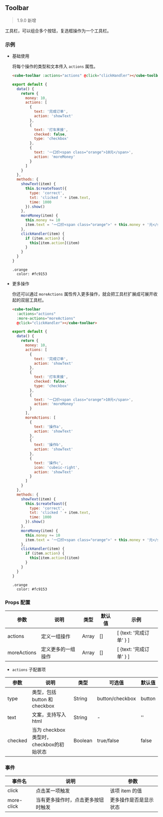 ## Toolbar

> 1.9.0 新增

工具栏，可以组合多个按钮，复选框操作为一个工具栏。

### 示例

- 基础使用

  将每个操作的类型和文本传入 `actions` 属性。

  ```html
  <cube-toolbar :actions="actions" @click="clickHandler"></cube-toolbar>
  ```
  ```js
  export default {
    data() {
      return {
        money: 10,
        actions: [
          {
            text: '完成订单',
            action: 'showText'
          },
          {
            text: '打车来接',
            checked: false,
            type: 'checkbox'
          },
          {
            text: '一口价<span class="orange">10元</span>',
            action: 'moreMoney'
          }
        ]
      }
    },
    methods: {
      showText(item) {
        this.$createToast({
          type: 'correct',
          txt: 'clicked ' + item.text,
          time: 1000
        }).show()
      },
      moreMoney(item) {
        this.money += 10
        item.text = '一口价<span class="orange">' + this.money + '元</span>'
      },
      clickHandler(item) {
        if (item.action) {
          this[item.action](item)
        }
      }
    }
  }
  ```
  ```stylus
  .orange
    color: #fc9153
  ```

- 更多操作

  你还可以通过 `moreActions` 属性传入更多操作，就会把工具栏扩展成可展开收起的双层工具栏。

  ```html
  <cube-toolbar
    :actions="actions"
    :more-actions="moreActions"
    @click="clickHandler"></cube-toolbar>
  ```
  ```js
  export default {
    data() {
      return {
        money: 10,
        actions: [
          {
            text: '完成订单',
            action: 'showText'
          },
          {
            text: '打车来接',
            checked: false,
            type: 'checkbox'
          },
          {
            text: '一口价<span class="orange">10元</span>',
            action: 'moreMoney'
          }
        ],
        moreActions: [
          {
            text: '操作a',
            action: 'showText'
          },
          {
            text: '操作b',
            action: 'showText'
          },
          {
            text: '操作c',
            icon: 'cubeic-right',
            action: 'showText'
          }
        ]
      }
    },
    methods: {
      showText(item) {
        this.$createToast({
          type: 'correct',
          txt: 'clicked ' + item.text,
          time: 1000
        }).show()
      },
      moreMoney(item) {
        this.money += 10
        item.text = '一口价<span class="orange">' + this.money + '元</span>'
      },
      clickHandler(item) {
        if (item.action) {
          this[item.action](item)
        }
      }
    }
  }
  ```
  ```stylus
  .orange
    color: #fc9153
  ```

### Props 配置

| 参数 | 说明 | 类型 | 默认值 | 示例 |
| - | - | - | - | - |
| actions | 定义一组操作 | Array | [] | [ {text: '完成订单' } ] |
| moreActions | 定义更多的一组操作 | Array | [] | [ {text: '完成订单' } ] |

* `actions` 子配置项

| 参数 | 说明 | 类型 | 可选值 | 默认值 |
| - | - | - | - | - |
| type | 类型，包括 button 和 checkbox | String | button/checkbox | button |
| text | 文案，支持写入 html | String | - | '' |
| checked | 当为 checkbox 类型时，checkbox的初始状态 | Boolean | true/false | false |

### 事件

| 事件名 | 说明 | 参数 |
| - | - | - |
| click | 点击某一项触发 | 该项 item 的值 |
| more-click | 当有更多操作时，点击更多按钮时触发 | 更多操作是否是显示状态 |
